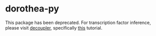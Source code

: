 # dorothea-py

This package has been deprecated. For transcription factor inference, please visit [decoupler](https://github.com/saezlab/decoupler-py), specifically [this](https://decoupler-py.readthedocs.io/en/latest/notebooks/dorothea.html) tutorial.
